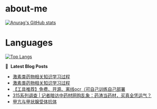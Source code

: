 # about-me
[![Anurag's GitHub stats](https://github-readme-stats.vercel.app/api?username=whitewatercn)](https://github.com/anuraghazra/github-readme-stats)

# Languages
[![Top Langs](https://github-readme-stats.vercel.app/api/top-langs/?username=whitewatercn)](https://github.com/anuraghazra/github-readme-stats)

📕 &nbsp;**Latest Blog Posts**
<!-- BLOG-POST-LIST:START -->
- [激素类药物相关知识学习过程](https://forum.beginner.center/t/topic/931/2)
- [激素类药物相关知识学习过程](https://forum.beginner.center/t/topic/931/1)
- [【工具推荐】免费、开源、离线ocr（可自己训练自己部署](https://forum.beginner.center/t/topic/921/1)
- [315系列调查 | 记者暗访中药材网购乱象：药渣当药材，买真全凭运气？](https://forum.beginner.center/t/topic/919/1)
- [甲亢与甲状腺受体抗体](https://forum.beginner.center/t/topic/916/1)
<!-- BLOG-POST-LIST:END -->
